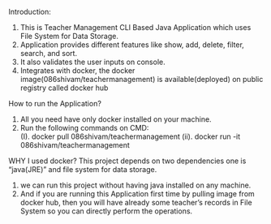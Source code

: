 Introduction: 
1. This is Teacher Management CLI Based Java Application which uses File System for Data Storage.
2. Application provides different features like show, add, delete, filter, search, and sort.
3. It also validates the user inputs on console.
4. Integrates with docker, the docker image(086shivam/teachermanagement) is available(deployed) on public registry called docker hub

How to run the Application?
1. All you need have only docker installed on your machine.
2. Run the following commands on CMD:   
         (I). docker pull 086shivam/teachermanagement
          (ii). docker run -it 086shivam/teachermanagement
 

WHY I used docker?
This project depends on two dependencies one is “java(JRE)” and file system for data storage.
1. we can run this project without having java installed on any machine.
2. And if you are running this Application first time by pulling image from docker hub, then you will have already some teacher’s records in File System so you can directly perform the operations.

